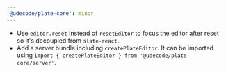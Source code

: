 ```yaml
---
'@udecode/plate-core': minor
---
```


- Use `editor.reset` instead of `resetEditor` to focus the editor after reset so it's decoupled from `slate-react`.
- Add a server bundle including `createPlateEditor`. It can be imported using `import { createPlateEditor } from '@udecode/plate-core/server'`.
